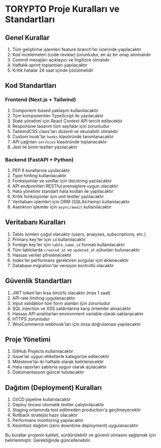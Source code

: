 # TORYPTO Proje Kuralları ve Standartları

## Genel Kurallar

1. Tüm geliştirme işlemleri feature branch'ler üzerinde yapılacaktır
2. Kod incelemeleri (code review) zorunludur, en az bir onay alınmalıdır
3. Commit mesajları açıklayıcı ve İngilizce olmalıdır
4. Haftalık sprint toplantıları yapılacaktır
5. Kritik hatalar 24 saat içinde çözülmelidir

## Kod Standartları

### Frontend (Next.js + Tailwind)

1. Component-based yaklaşım kullanılacaktır
2. Tüm komponentler TypeScript ile yazılacaktır
3. State yönetimi için React Context API tercih edilecektir
4. Responsive tasarım tüm sayfalar için zorunludur
5. TailwindCSS class'ları düzenli ve okunabilir olmalıdır
6. Custom hook'lar `hooks` klasöründe tanımlanacaktır
7. API çağrıları `services` klasöründe toplanacaktır
8. Jest ile birim testleri yazılacaktır

### Backend (FastAPI + Python)

1. PEP 8 kurallarına uyulacaktır
2. Type hinting kullanılacaktır
3. Fonksiyonlar ve sınıflar için docstring yazılacaktır
4. API endpointleri RESTful prensiplere uygun olacaktır
5. Hata yönetimi standart hata kodları ile yapılacaktır
6. Kritik fonksiyonlar için unit testler yazılacaktır
7. Veritabanı işlemleri için ORM (SQLAlchemy) kullanılacaktır
8. Asenkron işlemler için `async/await` kullanılacaktır

## Veritabanı Kuralları

1. Tablo isimleri çoğul olacaktır (users, analyses, subscriptions, etc.)
2. Primary key'ler için `id` kullanılacaktır
3. Foreign key'ler için `table_name_id` formatı kullanılacaktır
4. Tüm tablolarda `created_at` ve `updated_at` sütunları bulunacaktır
5. Hassas veriler şifrelenecektir
6. Index'ler performans gerektiren sorgular için eklenecektir
7. Database migration'lar versiyon kontrollü olacaktır

## Güvenlik Standartları

1. JWT token'ları kısa ömürlü olacaktır (max 1 saat)
2. API rate limiting uygulanacaktır
3. Input validation tüm form alanları için zorunludur
4. SQL injection ve XSS saldırılarına karşı önlemler alınacaktır
5. Hassas API anahtarları environment variable olarak saklanacaktır
6. HTTPS zorunludur
7. WooCommerce webhook'ları için imza doğrulaması yapılacaktır

## Proje Yönetimi

1. GitHub Projects kullanılacaktır
2. Issue'lar uygun etiketlerle kategorize edilecektir
3. Milestone'lar iki haftalık olarak belirlenecektir
4. Hata raporları şablona uygun olarak açılacaktır
5. Dokümantasyon güncel tutulacaktır

## Dağıtım (Deployment) Kuralları

1. CI/CD pipeline kullanılacaktır
2. Deploy öncesi otomatik testler çalıştırılacaktır
3. Staging ortamında test edilmeden production'a geçilmeyecektir
4. Rollback stratejisi hazır olacaktır
5. Performans monitoring yapılacaktır
6. Kesintisiz dağıtım (zero downtime deployment) uygulanacaktır

Bu kurallar projenin kaliteli, sürdürülebilir ve güvenli olmasını sağlamak için belirlenmiştir. Gerektiğinde güncellenebilir. 